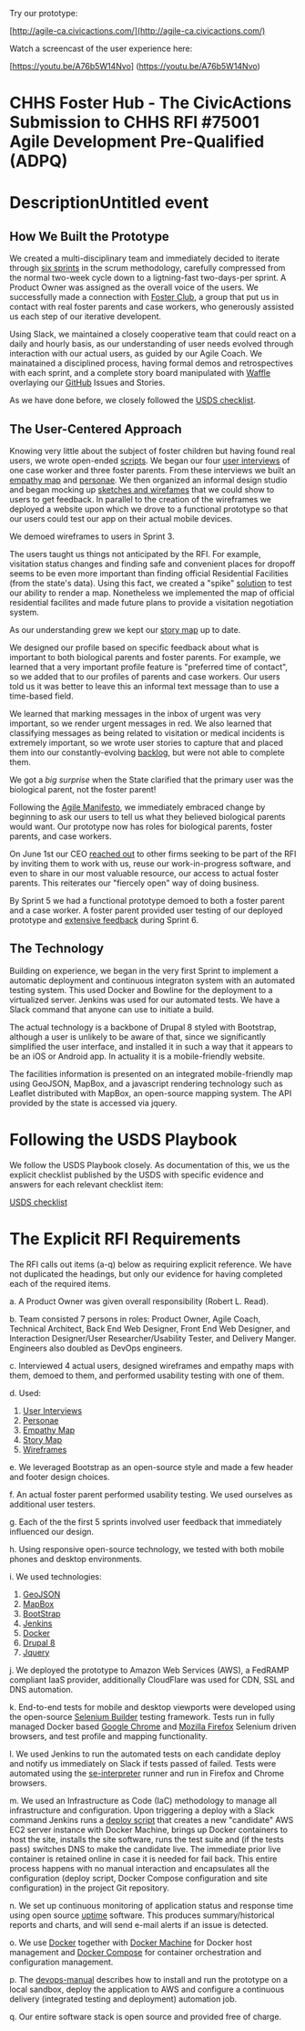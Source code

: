 Try our prototype:

[http://agile-ca.civicactions.com/](http://agile-ca.civicactions.com/)

Watch a screencast of the user experience here: 

[https://youtu.be/A76b5W14Nvo] (https://youtu.be/A76b5W14Nvo)

# CHHS Foster Hub - The CivicActions Submission to CHHS RFI #75001 Agile Development Pre-Qualified (ADPQ)

# DescriptionUntitled event

## How We Built the Prototype

We created a multi-disciplinary team and immediately decided to iterate through
[six sprints](https://github.com/CivicActions/agile-california/blob/master/documentation/journal.md) in the
scrum methodology, carefully compressed from the normal two-week cycle down to a ligtning-fast two-days-per sprint.
A Product Owner was assigned as the overall voice of the users. We 
successfully made a connection with [Foster Club](https://www.fosterclub.com/groups/california),
a group that put us in contact with real foster parents
and case workers, who generously assisted us each step of our iterative developent.

Using Slack, we maintained a closely cooperative team that could react on a daily and hourly basis,
as our understanding of user needs evolved through interaction with our actual users, as guided by our Agile Coach.
We mainatained a disciplined process, having formal demos and retrospectives with each sprint, and a complete story board manipulated with
[Waffle](https://waffle.io/)
overlaying our [GitHub](https://github.com/CivicActions/agile-california) Issues and Stories.

As we have done before, we closely followed the [USDS checklist](https://github.com/CivicActions/agile-california/blob/master/documentation/usds-checklist.md).

## The User-Centered Approach

Knowing very little about the subject of foster children but having found real users, we wrote
open-ended [scripts](https://github.com/CivicActions/agile-california/tree/master/documentation/ux/user-interviews/Scripts).
We began our four [user interviews](https://github.com/CivicActions/agile-california/tree/master/documentation/ux/user-interviews)
of one case worker and three foster parents. From these interviews
we built an [empathy map](https://github.com/CivicActions/agile-california/blob/master/documentation/ux/user-research/foster-parent-empathy-map.md) and [personae](https://github.com/CivicActions/agile-california/blob/master/documentation/ux/user-research/user-personas.md).
We then organized an informal design studio and began mocking up
[sketches and wirefames](https://github.com/CivicActions/agile-california/blob/master/documentation/images/Sketch-inbox01.png) that we could show to users to get feedback.
In parallel to the creation of the wireframes
we deployed a website upon which we drove to a functional prototype so that our users could test our app on their actual
mobile devices. 

We demoed wireframes to users in Sprint 3.

The users taught us things not anticipated by the RFI. For example, visitation status changes and finding safe and convenient
places for dropoff seems to be even more important than finding official Residential Facilities (from the state's data).
Using this fact, we created a "spike" [solution](https://github.com/CivicActions/agile-california/tree/master/geojson-spike)
to test our ability to render a map.
Nonetheless we implemented the map of official residential facilites and made future plans to provide a visitation negotiation system.

As our understanding grew we kept our
[story map](https://github.com/CivicActions/agile-california/blob/master/documentation/ux/user-story-map/user-story-map.md) up to date.

We designed our profile based on specific feedback about what is important to both biological parents and foster parents.
For example, we learned that a very important profile feature is "preferred time of contact", so we added that to our profiles
of parents and case workers. Our users told us it was better to leave this an informal text message than to use a time-based field.

We learned that marking messages in the inbox of urgent was very important, so we render urgent messages in red.
We also learned that classifying messages as being related to visitation or medical incidents is extremely important, so we wrote user stories
to capture that and placed them into our constantly-evolving [backlog](https://github.com/CivicActions/agile-california/issues), but were not able to complete them.

We got a *big surprise* when the State clarified that the primary user was the biological parent,
not the foster parent!

Following the [Agile Manifesto](http://www.agilemanifesto.org/), we immediately embraced change
by beginning to ask our users to tell us what they believed biological parents
would want. Our prototype now has roles for biological parents, foster parents, and case workers.

On June 1st our CEO [reached out](https://civicactions.com/blog/an-open-invitation-to-collaborate/) 
to other firms seeking to be part of the RFI by inviting them to work with us,
reuse our work-in-progress software, and even to share in our most valuable resource, our access to actual foster parents.
This reiterates our "fiercely open" way of doing business.


By Sprint 5 we had a functional prototype demoed to both a foster parent and a case worker.
A foster parent provided user testing of our deployed prototype and
[extensive feedback](https://github.com/CivicActions/agile-california/blob/master/documentation/ux/usability-testing/2016-6-03-notes-from-foster-parent-usabiliy-tester.md) during Sprint 6.

## The Technology

Building on experience, we began in the very first Sprint to implement a automatic deployment and continuous
integraton system with an automated testing system.  This used Docker and Bowline for the deployment to
a virtualized server.  Jenkins was used for our automated tests.  We have a Slack command that anyone
can use to initiate a build.

The actual technology is a backbone of Drupal 8 styled with Bootstrap, although a user is unlikely to be aware of that, since we significantly
simplified the user interface, and installed it in such a way that it appears to be an iOS or Android app.
In actuality it is a mobile-friendly website.

The facilities information is presented on an integrated mobile-friendly map using GeoJSON, MapBox, and a javascript rendering
technology such as Leaflet distributed with MapBox, an open-source mapping system. The API provided by the state is accessed via
jquery.

# Following the USDS Playbook

We follow the USDS Playbook closely.  As documentation of this, we us the explicit checklist published by the
USDS with specific evidence and answers for each relevant checklist item:

[USDS checklist](https://github.com/CivicActions/agile-california/blob/master/documentation/usds-checklist.md)

# The Explicit RFI Requirements

The RFI calls out items (a-q) below as requiring explicit reference. We have not duplicated the headings, but only our evidence for
having completed each of the required items.

a. A Product Owner was given overall responsibility (Robert L. Read).

b. Team consisted 7 persons in roles: Product Owner, Agile Coach, Technical Architect, Back End Web Designer, Front End Web Designer, and Interaction Designer/User
Researcher/Usability Tester, and Delivery Manger.  Engineers also doubled as DevOps engineers.

c. Interviewed 4 actual users, designed wireframes and empathy maps with them, demoed to them, and performed usability testing with one of them.

d. Used:

1. [User Interviews](https://github.com/CivicActions/agile-california/tree/master/documentation/ux/user-interviews)
2. [Personae](https://github.com/CivicActions/agile-california/blob/master/documentation/ux/user-research/user-personas.md)
3. [Empathy Map](https://github.com/CivicActions/agile-california/blob/master/documentation/ux/user-research/foster-parent-empathy-map.md)
4. [Story Map](https://github.com/CivicActions/agile-california/blob/master/documentation/ux/user-story-map/user-story-map.md)
4. [Wireframes](https://github.com/CivicActions/agile-california/tree/master/documentation/ux/wireframes)

e. We leveraged Bootstrap as an open-source style and made a few header and footer design choices. 

f. An actual foster parent performed usability testing. We used ourselves as additional user testers.

g. Each of the the first 5 sprints involved user feedback that immediately influenced our design.

h. Using responsive open-source technology, we tested with both mobile phones and desktop environments.

i. We used technologies:

1. [GeoJSON](http://geojson.org/)
2. [MapBox](https://www.mapbox.com/)
3. [BootStrap](http://getbootstrap.com/)
4. [Jenkins](https://jenkins.io/)
5. [Docker](https://www.docker.com/)
6. [Drupal 8](https://www.drupal.org/8)
7. [Jquery](https://jquery.com/)


j. We deployed the prototype to Amazon Web Services (AWS), a FedRAMP compliant IaaS provider, additionally CloudFlare was used for CDN, SSL and DNS automation.

k. End-to-end tests for mobile and desktop viewports were developed using the open-source [Selenium Builder](https://github.com/SeleniumBuilder/se-builder) testing framework. Tests run in fully managed Docker based [Google Chrome](https://hub.docker.com/r/selenium/standalone-chrome/) and [Mozilla Firefox](https://hub.docker.com/r/selenium/standalone-firefox/) Selenium driven browsers, and test profile and mapping functionality.

l. We used Jenkins to run the automated tests on each candidate deploy and notify us immediately on Slack if tests passed of failed. Tests were automated using the [se-interpreter](https://github.com/Zarkonnen/se-interpreter) runner and run in Firefox and Chrome browsers.

m. We used an Infrastructure as Code (IaC) methodology to manage all infrastructure and configuration. Upon triggering a deploy with a Slack command Jenkins runs a [deploy script](https://github.com/CivicActions/agile-california/blob/master/bin/deploy) that creates a new "candidate" AWS EC2 server instance with Docker Machine, brings up Docker containers to host the site, installs the site software, runs the test suite and (if the tests pass) switches DNS to make the candidate live. The immediate prior live container is retained online in case it is needed for fail back. This entire process happens with no manual interaction and encapsulates all the configuration (deploy script, Docker Compose configuration and site configuration) in the project Git repository.

n. We set up continuous monitoring of application status and response time using open source [uptime](https://github.com/fzaninotto/uptime) software. This produces summary/historical reports and charts, and will send e-mail alerts if an issue is detected.

o. We use [Docker](https://www.docker.com/) together with [Docker Machine](https://docs.docker.com/machine/overview/) for Docker host management and [Docker Compose](https://docs.docker.com/compose/overview/) for container orchestration and configuration management.

p. The [devops-manual](https://github.com/CivicActions/agile-california/blob/master/documentation/devops-manual.md) describes how to install and run the prototype on a local sandbox, deploy the application to AWS and configure a continuous delivery (integrated testing and deployment) automation job.

q. Our entire software stack is open source and provided free of charge.



